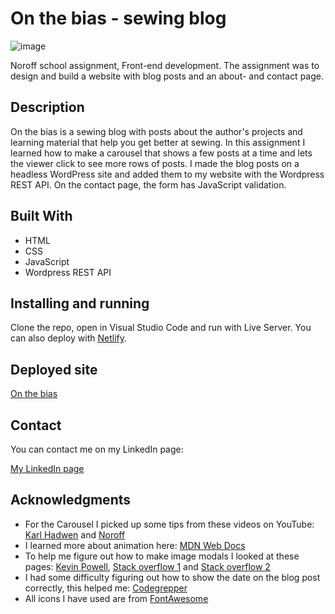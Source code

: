 # On the bias - sewing blog

![image](https://raw.githubusercontent.com/toratapp/teidsvag-portfolio/main/images/onthebias-home-web.jpg)

Noroff school assignment, Front-end development. The assignment was to design and build a website with blog posts and an about- and contact page.


## Description
On the bias is a sewing blog with posts about the author's projects and learning material that help you get better at sewing. In this assignment I learned how to make a carousel that shows a few posts at a time and lets the viewer click to see more rows of posts. I made the blog posts on a headless WordPress site and added them to my website with the Wordpress REST API. On the contact page, the form has JavaScript validation.


## Built With
- HTML
- CSS
- JavaScript
- Wordpress REST API


## Installing and running
Clone the repo, open in Visual Studio Code and run with Live Server. You can also deploy with [Netlify](https://www.netlify.com/).

## Deployed site
[On the bias](https://onthebias.netlify.app)

## Contact
You can contact me on my LinkedIn page:

[My LinkedIn page](https://www.linkedin.com/in/toraoeidsvag)


## Acknowledgments
- For the Carousel I picked up some tips from these videos on YouTube: [Karl Hadwen](https://www.youtube.com/watch?v=gor5BvT2z88) and [Noroff](https://www.youtube.com/watch?v=As2EuVlsQ9E)
- I learned more about animation here: [MDN Web Docs](https://developer.mozilla.org/en-US/docs/Web/CSS/CSS_Animations/Using_CSS_animations)
- To help me figure out how to make image modals I looked at these pages: [Kevin Powell](https://codepen.io/kevinpowell/pen/KKyOYvM), [Stack overflow 1](https://stackoverflow.com/questions/3369593/how-to-detect-escape-key-press-with-pure-js-or-jquery) and [Stack overflow 2](https://stackoverflow.com/questions/37926298/javascript-modal-close-image-by-clicking-anywhere-outside-the-image)
- I had some difficulty figuring out how to show the date on the blog post correctly, this helped me: [Codegrepper]()
- All icons I have used are from [FontAwesome](https://fontawesome.com/)
